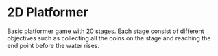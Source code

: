 # 2D Platformer
Basic platformer game with 20 stages. Each stage consist of different objectives such as collecting all the coins on the stage and reaching the end point before the water rises.
